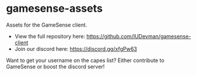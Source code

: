 # gamesense-assets
Assets for the GameSense client.

* View the full repository here: https://github.com/IUDevman/gamesense-client
* Join our discord here: https://discord.gg/xfgPw63

Want to get your username on the capes list? Either contribute to GameSense or boost the discord server!
